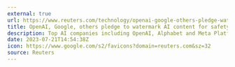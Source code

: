 ```yaml
---
external: true
url: https://www.reuters.com/technology/openai-google-others-pledge-watermark-ai-content-safety-white-house-2023-07-21/
title: OpenAI, Google, others pledge to watermark AI content for safety, White House says
description: Top AI companies including OpenAI, Alphabet and Meta Platforms have made voluntary commitments to the White House to implement measures such as watermarking AI-generated content to help make the technology safer, the Biden administration said.
date: 2023-07-21T14:54:38Z
icon: https://www.google.com/s2/favicons?domain=reuters.com&sz=32
source: Reuters
---
```

